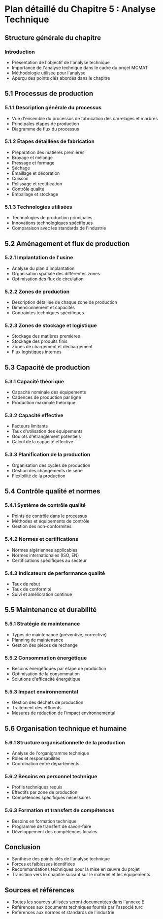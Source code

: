 # Plan détaillé du Chapitre 5 : Analyse Technique

## Structure générale du chapitre

### Introduction
- Présentation de l'objectif de l'analyse technique
- Importance de l'analyse technique dans le cadre du projet MCMAT
- Méthodologie utilisée pour l'analyse
- Aperçu des points clés abordés dans le chapitre

## 5.1 Processus de production
### 5.1.1 Description générale du processus
- Vue d'ensemble du processus de fabrication des carrelages et marbres
- Principales étapes de production
- Diagramme de flux du processus

### 5.1.2 Étapes détaillées de fabrication
- Préparation des matières premières
- Broyage et mélange
- Pressage et formage
- Séchage
- Émaillage et décoration
- Cuisson
- Polissage et rectification
- Contrôle qualité
- Emballage et stockage

### 5.1.3 Technologies utilisées
- Technologies de production principales
- Innovations technologiques spécifiques
- Comparaison avec les standards de l'industrie

## 5.2 Aménagement et flux de production
### 5.2.1 Implantation de l'usine
- Analyse du plan d'implantation
- Organisation spatiale des différentes zones
- Optimisation des flux de circulation

### 5.2.2 Zones de production
- Description détaillée de chaque zone de production
- Dimensionnement et capacités
- Contraintes techniques spécifiques

### 5.2.3 Zones de stockage et logistique
- Stockage des matières premières
- Stockage des produits finis
- Zones de chargement et déchargement
- Flux logistiques internes

## 5.3 Capacité de production
### 5.3.1 Capacité théorique
- Capacité nominale des équipements
- Cadences de production par ligne
- Production maximale théorique

### 5.3.2 Capacité effective
- Facteurs limitants
- Taux d'utilisation des équipements
- Goulots d'étranglement potentiels
- Calcul de la capacité effective

### 5.3.3 Planification de la production
- Organisation des cycles de production
- Gestion des changements de série
- Flexibilité de la production

## 5.4 Contrôle qualité et normes
### 5.4.1 Système de contrôle qualité
- Points de contrôle dans le processus
- Méthodes et équipements de contrôle
- Gestion des non-conformités

### 5.4.2 Normes et certifications
- Normes algériennes applicables
- Normes internationales (ISO, EN)
- Certifications spécifiques au secteur

### 5.4.3 Indicateurs de performance qualité
- Taux de rebut
- Taux de conformité
- Suivi et amélioration continue

## 5.5 Maintenance et durabilité
### 5.5.1 Stratégie de maintenance
- Types de maintenance (préventive, corrective)
- Planning de maintenance
- Gestion des pièces de rechange

### 5.5.2 Consommation énergétique
- Besoins énergétiques par étape de production
- Optimisation de la consommation
- Solutions d'efficacité énergétique

### 5.5.3 Impact environnemental
- Gestion des déchets de production
- Traitement des effluents
- Mesures de réduction de l'impact environnemental

## 5.6 Organisation technique et humaine
### 5.6.1 Structure organisationnelle de la production
- Analyse de l'organigramme technique
- Rôles et responsabilités
- Coordination entre départements

### 5.6.2 Besoins en personnel technique
- Profils techniques requis
- Effectifs par zone de production
- Compétences spécifiques nécessaires

### 5.6.3 Formation et transfert de compétences
- Besoins en formation technique
- Programme de transfert de savoir-faire
- Développement des compétences locales

## Conclusion
- Synthèse des points clés de l'analyse technique
- Forces et faiblesses identifiées
- Recommandations techniques pour la mise en œuvre du projet
- Transition vers le chapitre suivant sur le matériel et les équipements

## Sources et références
- Toutes les sources utilisées seront documentées dans l'annexe E
- Références aux documents techniques fournis par l'associé turc
- Références aux normes et standards de l'industrie
